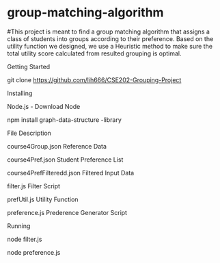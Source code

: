 # group-matching-algorithm

#This project is meant to find a group matching algorithm that assigns a class of students into groups according to their preference. Based on the utility function we designed, we use a Heuristic method to make sure the total utility score calculated from resulted grouping is optimal.

Getting Started

git clone https://github.com/lih666/CSE202-Grouping-Project

Installing

Node.js - Download Node

npm install graph-data-structure -library

File Description

course4Group.json Reference Data

course4Pref.json Student Preference List

course4PrefFilteredd.json Filtered Input Data

filter.js Filter Script

prefUtil.js Utility Function

preference.js Prederence Generator Script

Running

node filter.js

node preference.js
